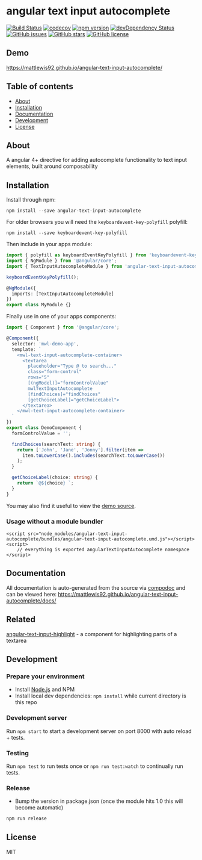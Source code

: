 # angular text input autocomplete

[![Build Status](https://travis-ci.org/mattlewis92/angular-text-input-autocomplete.svg?branch=master)](https://travis-ci.org/mattlewis92/angular-text-input-autocomplete)
[![codecov](https://codecov.io/gh/mattlewis92/angular-text-input-autocomplete/branch/master/graph/badge.svg)](https://codecov.io/gh/mattlewis92/angular-text-input-autocomplete)
[![npm version](https://badge.fury.io/js/angular-text-input-autocomplete.svg)](http://badge.fury.io/js/angular-text-input-autocomplete)
[![devDependency Status](https://david-dm.org/mattlewis92/angular-text-input-autocomplete/dev-status.svg)](https://david-dm.org/mattlewis92/angular-text-input-autocomplete?type=dev)
[![GitHub issues](https://img.shields.io/github/issues/mattlewis92/angular-text-input-autocomplete.svg)](https://github.com/mattlewis92/angular-text-input-autocomplete/issues)
[![GitHub stars](https://img.shields.io/github/stars/mattlewis92/angular-text-input-autocomplete.svg)](https://github.com/mattlewis92/angular-text-input-autocomplete/stargazers)
[![GitHub license](https://img.shields.io/badge/license-MIT-blue.svg)](https://raw.githubusercontent.com/mattlewis92/angular-text-input-autocomplete/master/LICENSE)

## Demo

https://mattlewis92.github.io/angular-text-input-autocomplete/

## Table of contents

* [About](#about)
* [Installation](#installation)
* [Documentation](#documentation)
* [Development](#development)
* [License](#license)

## About

A angular 4+ directive for adding autocomplete functionality to text input elements, built around composability

## Installation

Install through npm:

```
npm install --save angular-text-input-autocomplete
```

For older browsers you will need the `keyboardevent-key-polyfill` polyfill:

```
npm install --save keyboardevent-key-polyfill
```

Then include in your apps module:

```typescript
import { polyfill as keyboardEventKeyPolyfill } from 'keyboardevent-key-polyfill';
import { NgModule } from '@angular/core';
import { TextInputAutocompleteModule } from 'angular-text-input-autocomplete';

keyboardEventKeyPolyfill();

@NgModule({
  imports: [TextInputAutocompleteModule]
})
export class MyModule {}
```

Finally use in one of your apps components:

```typescript
import { Component } from '@angular/core';

@Component({
  selector: 'mwl-demo-app',
  template: `
    <mwl-text-input-autocomplete-container>
      <textarea
        placeholder="Type @ to search..."
        class="form-control"
        rows="5"
        [(ngModel)]="formControlValue"
        mwlTextInputAutocomplete
        [findChoices]="findChoices"
        [getChoiceLabel]="getChoiceLabel">
      </textarea>
    </mwl-text-input-autocomplete-container>
  `
})
export class DemoComponent {
  formControlValue = '';

  findChoices(searchText: string) {
    return ['John', 'Jane', 'Jonny'].filter(item =>
      item.toLowerCase().includes(searchText.toLowerCase())
    );
  }

  getChoiceLabel(choice: string) {
    return `@${choice} `;
  }
}
```

You may also find it useful to view the [demo source](https://github.com/mattlewis92/angular-text-input-autocomplete/blob/master/demo/demo.component.ts).

### Usage without a module bundler

```
<script src="node_modules/angular-text-input-autocomplete/bundles/angular-text-input-autocomplete.umd.js"></script>
<script>
    // everything is exported angularTextInputAutocomplete namespace
</script>
```

## Documentation

All documentation is auto-generated from the source via [compodoc](https://compodoc.github.io/compodoc/) and can be viewed here:
https://mattlewis92.github.io/angular-text-input-autocomplete/docs/

## Related

[angular-text-input-highlight](https://github.com/mattlewis92/angular-text-input-highlight) - a component for highlighting parts of a textarea

## Development

### Prepare your environment

* Install [Node.js](http://nodejs.org/) and NPM
* Install local dev dependencies: `npm install` while current directory is this repo

### Development server

Run `npm start` to start a development server on port 8000 with auto reload + tests.

### Testing

Run `npm test` to run tests once or `npm run test:watch` to continually run tests.

### Release

* Bump the version in package.json (once the module hits 1.0 this will become automatic)

```bash
npm run release
```

## License

MIT
